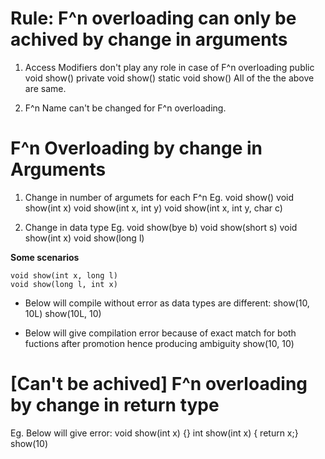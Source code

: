 # Rule: F^n overloading can only be achived by change in arguments

1. Access Modifiers don't play any role in case of F^n overloading
    public void show()
    private void show()
    static void show() 
All of the the above are same.


2. F^n Name can't be changed for F^n overloading.

# F^n Overloading by change in Arguments

1. Change in number of argumets for each F^n
Eg.
    void show()
    void show(int x)
    void show(int x, int y)
    void show(int x, int y, char c)

2. Change in data type
Eg. 
    void show(bye b)
    void show(short s)
    void show(int x)
    void show(long l)

 **Some scenarios**


    void show(int x, long l)
    void show(long l, int x)

* Below will compile without error as data types are different:
    show(10, 10L)
    show(10L, 10)

* Below will give compilation error because of exact match for both fuctions after promotion hence producing ambiguity
    show(10, 10)


# [Can't be achived] F^n overloading by change in return type
Eg. Below will give error:
    void show(int x) {}
    int show(int x) { return x;}
    show(10)
